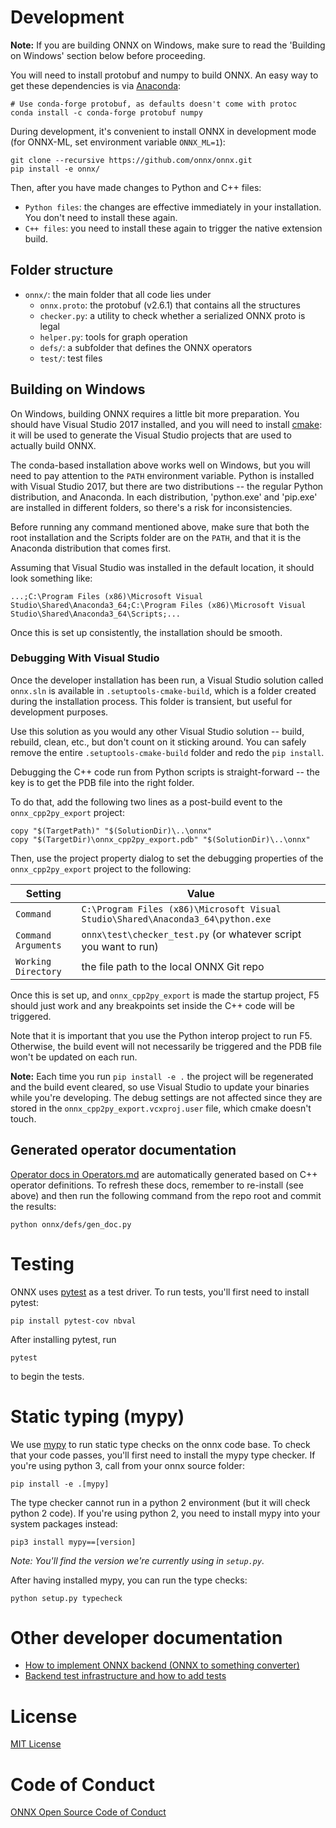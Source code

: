 # Development

__Note:__ If you are building ONNX on Windows, make sure to read the 'Building on Windows' section below before proceeding.

You will need to install protobuf and numpy to build ONNX. An easy
way to get these dependencies is via [Anaconda](https://www.anaconda.com/download/):

```
# Use conda-forge protobuf, as defaults doesn't come with protoc
conda install -c conda-forge protobuf numpy
```

During development, it's convenient to install ONNX in development mode (for ONNX-ML, set environment variable `ONNX_ML=1`):

```
git clone --recursive https://github.com/onnx/onnx.git
pip install -e onnx/
```
Then, after you have made changes to Python and C++ files:

- `Python files`: the changes are effective immediately in your installation. You don't need to install these again.
- `C++ files`: you need to install these again to trigger the native extension build.

## Folder structure

- `onnx/`: the main folder that all code lies under
  - `onnx.proto`: the protobuf (v2.6.1) that contains all the structures
  - `checker.py`: a utility to check whether a serialized ONNX proto is legal
  - `helper.py`: tools for graph operation
  - `defs/`: a subfolder that defines the ONNX operators
  - `test/`: test files

## Building on Windows

On Windows, building ONNX requires a little bit more preparation. You should have Visual Studio 2017 installed, and you will need to install [cmake](https://cmake.org/download/): it will be used to generate the Visual Studio projects that are used to actually build ONNX.

The conda-based installation above works well on Windows, but you will need to pay attention to the `PATH` environment variable. Python is installed with Visual Studio 2017, but there are two distributions -- the regular Python distribution, and Anaconda. In each distribution, 'python.exe' and 'pip.exe' are installed in different folders, so there's a risk for inconsistencies.

Before running any command mentioned above, make sure that both the root installation and the Scripts folder are on the `PATH`, and that it is the Anaconda distribution that comes first.

Assuming that Visual Studio was installed in the default location, it should look something like:

```
...;C:\Program Files (x86)\Microsoft Visual Studio\Shared\Anaconda3_64;C:\Program Files (x86)\Microsoft Visual Studio\Shared\Anaconda3_64\Scripts;...
```

Once this is set up consistently, the installation should be smooth.

### Debugging With Visual Studio

Once the developer installation has been run, a Visual Studio solution called `onnx.sln` is available in `.setuptools-cmake-build`, which is a folder created during the installation process. This folder is transient, but useful for development purposes.

Use this solution as you would any other Visual Studio solution -- build, rebuild, clean, etc., but don't count on it sticking around. You can safely remove the entire `.setuptools-cmake-build` folder and redo the `pip install`.

Debugging the C++ code run from Python scripts is straight-forward -- the key is to get the PDB file into the right folder.

To do that, add the following two lines as a post-build event to the `onnx_cpp2py_export` project:

```
copy "$(TargetPath)" "$(SolutionDir)\..\onnx"
copy "$(TargetDir)\onnx_cpp2py_export.pdb" "$(SolutionDir)\..\onnx"
```

Then, use the project property dialog to set the debugging properties of the `onnx_cpp2py_export` project to the following:

|Setting|Value|
|---|---|
|`Command`|`C:\Program Files (x86)\Microsoft Visual Studio\Shared\Anaconda3_64\python.exe`|
|`Command Arguments`|`onnx\test\checker_test.py`  (or whatever script you want to run)|
|`Working Directory`|the file path to the local ONNX Git repo|

Once this is set up, and `onnx_cpp2py_export` is made the startup project, F5 should just work and any breakpoints set inside the C++ code will be triggered.

Note that it is important that you use the Python interop project to run F5. Otherwise, the build event will not necessarily be triggered and the PDB file won't be updated on each run.

__Note:__ Each time you run `pip install -e .` the project will be regenerated and the build event cleared, so use Visual Studio to update your binaries while you're developing. The debug settings are not affected since they are stored in the `onnx_cpp2py_export.vcxproj.user` file, which cmake doesn't touch.


## Generated operator documentation

[Operator docs in Operators.md](Operators.md) are automatically generated based on C++ operator definitions. To refresh these docs, remember to re-install (see above) and then run the following command from the repo root and commit the results:

```
python onnx/defs/gen_doc.py
```

# Testing

ONNX uses [pytest](https://docs.pytest.org) as a test driver. To run tests, you'll first need to install pytest:

```
pip install pytest-cov nbval
```

After installing pytest, run

```
pytest
```

to begin the tests.

# Static typing (mypy)

We use [mypy](http://mypy-lang.org/) to run static type checks on the onnx code base. To check that your code passes, you'll first need to install the mypy type checker. If you're using python 3, call from your onnx source folder:

```
pip install -e .[mypy]
```

The type checker cannot run in a python 2 environment (but it will check python 2 code).
If you're using python 2, you need to install mypy into your system packages instead:

```
pip3 install mypy==[version]
```
*Note: You'll find the version we're currently using in `setup.py`.*

After having installed mypy, you can run the type checks:

```
python setup.py typecheck
```


# Other developer documentation

* [How to implement ONNX backend (ONNX to something converter)](ImplementingAnOnnxBackend.md)
* [Backend test infrastructure and how to add tests](OnnxBackendTest.md)

# License

[MIT License](LICENSE)

# Code of Conduct

[ONNX Open Source Code of Conduct](http://onnx.ai/codeofconduct.html)
